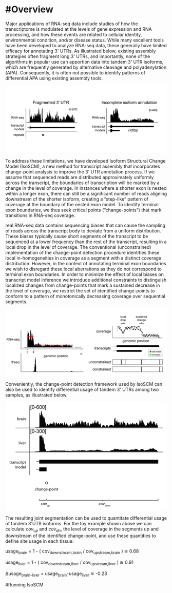 #Overview
====

Major applications of RNA-seq data include studies of how the transcriptome is modulated at the levels of gene expression and RNA processing, and how these events are related to cellular identity, environmental condition, and/or disease status. While many excellent tools have been developed to analyze RNA-seq data, these generally have limited efficacy for annotating 3' UTRs. As illustrated below, existing assembly strategies often fragment long 3' UTRs, and importantly, none of the algorithms in popular use can apportion data into tandem 3' UTR isoforms, which are frequently generated by alternative cleavage and polyadenylation (APA). Consequently, it is often not possible to identify patterns of differential APA using existing assembly tools. 

![motivation image](./motivation.png)

To address these limitations, we have developed Isoform Structural Change Model (IsoSCM),  a new method for transcript assembly that incorporates change-point analysis to improve the 3' UTR annotation process. If we assume that sequenced reads are distributed approximately uniformly across the transcript, the boundaries of transcription will be marked by a change in the level of coverage. In instances where a shorter exon is nested within a longer exon, there can still be a significant number of reads aligning downstream of the shorter isoform, creating a “step-like” pattern of coverage at the boundary of the nested exon model. To identify terminal exon boundaries, we thus seek critical points (“change-points”) that mark transitions in RNA-seq coverage.

real RNA-seq data contains sequencing biases that can cause the sampling of reads across the transcript body to deviate from a uniform distribution. These biases typically cause short segments of the transcript to be sequenced at a lower frequency than the rest of the transcript, resulting in a local drop in the level of coverage. The conventional (unconstrained) implementation of the change-point detection procedure identifies these local in-homogeneities in coverage as a segment with a distinct coverage distribution. However, in the context of annotating terminal exon boundaries we wish to disregard these local aberrations as they do not correspond to terminal exon boundaries. In order to minimize the effect of local biases on transcript model inference we introduce additional constraints to distinguish localized changes from change-points that mark a sustained decrease in the level of coverage, we restrict the set of identified change-points to conform to a pattern of monotonically decreasing coverage over sequential segments. 

![changepoint image](./changepoints.png)

Conveniently, the change-point detection framework used by IsoSCM can also be used to identify differential usage of tandem 3' UTRs among two samples, as illustrated below. 

![differential image](./differential_usage.png)

The resulting joint segmentation can be used to quantitate differential usage of tandem 3'UTR isoforms. For the toy example shown above we can calculate _cov<sub>up</sub>_ and _cov<sub>dn</sub>_, the level of coverage in the segments up and downstream of the identified change-point, and use these quantities to define site usage in each tissue:

usage<sub>brain</sub> = 1 - ( cov<sub>downstream,brain</sub> / cov<sub>upstream,brain</sub> ) &cong; 0.68

usage<sub>liver</sub> = 1 - ( cov<sub>downstream,liver</sub> / cov<sub>upstream,liver</sub> ) &cong; 0.91

&Delta;usage<sub>brain-liver</sub> = usage<sub>brain</sub>-usage<sub>liver</sub> &cong; -0.23

#Running IsoSCM
